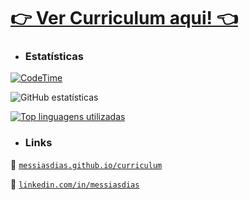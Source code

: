 # [👉 Ver Curriculum aqui! 👈](https://messiasdias.github.io/curriculum)

* ### Estatísticas

[![CodeTime](https://img.shields.io/endpoint?style=social&url=https%3A%2F%2Fapi.codetime.dev%2Fshield%3Fid%3D1495%26project%3D%26in%3D0)](https://codetime.dev)

![GitHub estatísticas](https://github-readme-stats.vercel.app/api?username=messiasdias&show_icons=true&theme=transparent&custom_title=GitHub%20estatísticas&title_color=0969da&text_color=656d76)

[![Top linguagens utilizadas](https://github-readme-stats.vercel.app/api/top-langs/?username=messiasdias&custom_title=Top%20linguagens%20utilizadas&title_color=0969da&text_color=656d76)](https://github.com/anuraghazra/github-readme-stats)


* ### Links

💼 [`messiasdias.github.io/curriculum`](https://messiasdias.github.io/curriculum)

👔 [`linkedin.com/in/messiasdias`](https://www.linkedin.com/in/messiasdias/)



